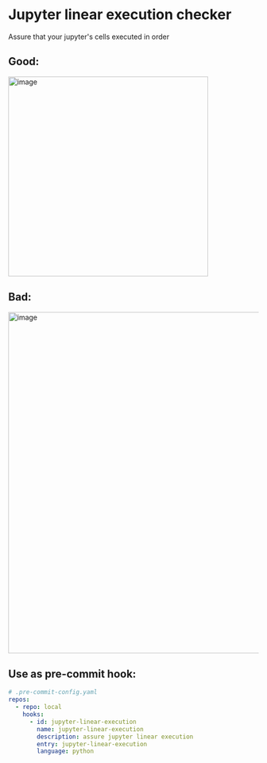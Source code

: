 # Jupyter linear execution checker

Assure that your jupyter's cells executed in order

## Good:
<img width="402" alt="image" src="https://user-images.githubusercontent.com/11722602/179580929-f496e762-b69a-4abe-b197-47d2f95a3f31.png">

## Bad:
<img width="687" alt="image" src="https://user-images.githubusercontent.com/11722602/179581148-314b01e0-a63a-4cde-99b7-e841e37de84e.png">

## Use as pre-commit hook:

```yaml
# .pre-commit-config.yaml
repos:
  - repo: local
    hooks:
      - id: jupyter-linear-execution
        name: jupyter-linear-execution
        description: assure jupyter linear execution
        entry: jupyter-linear-execution
        language: python


```
